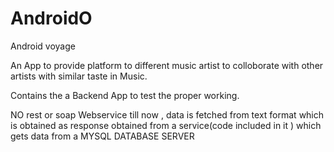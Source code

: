 AndroidO
========

Android voyage


An App to provide platform to different music artist to colloborate with other artists with similar taste in Music.

Contains the a Backend App to test the proper working.

NO rest or soap Webservice till now , data is fetched from  text format which is obtained as response obtained from a service(code included in it ) which gets data from a MYSQL DATABASE SERVER
